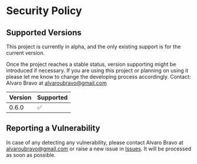 # Security Policy

## Supported Versions

This project is currently in alpha, and the only existing support is for the current version.

Once the project reaches a stable status, version supporting might be introduced if necessary.
If you are using this project or planning on using it please let me know to change the developing process accordingly.
Contact: Alvaro Bravo at <alvaroubravo@gmail.com>

| Version | Supported          |
| ------- | ------------------ |
| 0.6.0   | ✅                 |

## Reporting a Vulnerability

In case of any detecting any vulnerability, please contact Alvaro Bravo at <alvaroubravo@gmail.com> or raise a new issue in [Issues](https://github.com/aubravo/gxiba/issues).
It will be processed as soon as possible.

